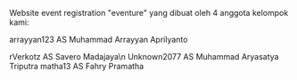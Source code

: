 Website event registration "eventure" yang dibuat oleh 4 anggota kelompok kami:

arrayyan123 AS Muhammad Arrayyan Aprilyanto

rVerkotz AS Savero Madajaya\n
Unknown2077 AS Muhammad Aryasatya Triputra
matha13 AS Fahry Pramatha
